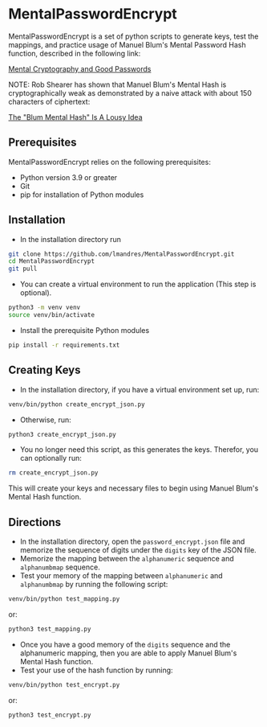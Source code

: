 # MentalPasswordEncrypt
MentalPasswordEncrypt is a set of python scripts to generate keys, test the mappings, and practice usage of Manuel Blum's Mental Password Hash function, described in the following link:

[Mental Cryptography and Good Passwords](https://scilogs.spektrum.de/hlf/mental-cryptography-and-good-passwords/)

NOTE: Rob Shearer has shown that Manuel Blum's Mental Hash is cryptographically weak as demonstrated by a naive attack with about 150 characters of ciphertext:

[The "Blum Mental Hash" Is A Lousy Idea](https://v.cx/2022/05/blum-mental-hash)

## Prerequisites
MentalPasswordEncrypt relies on the following prerequisites:

* Python version 3.9 or greater
* Git
* pip for installation of Python modules

## Installation

* In the installation directory run

```bash
git clone https://github.com/lmandres/MentalPasswordEncrypt.git
cd MentalPasswordEncrypt
git pull
```

* You can create a virtual environment to run the application (This step is optional).

```bash
python3 -m venv venv
source venv/bin/activate
```

* Install the prerequisite Python modules

```bash
pip install -r requirements.txt
```

## Creating Keys

* In the installation directory, if you have a virtual environment set up, run:

```bash
venv/bin/python create_encrypt_json.py
```

* Otherwise, run:

```bash
python3 create_encrypt_json.py
```

* You no longer need this script, as this generates the keys.  Therefor, you can optionally run:

```bash
rm create_encrypt_json.py
```

This will create your keys and necessary files to begin using Manuel Blum's Mental Hash function.

## Directions

* In the installation directory, open the `password_encrypt.json` file and memorize the sequence of digits under the `digits` key of the JSON file.
* Memorize the mapping between the `alphanumeric` sequence and `alphanumbmap` sequence.
* Test your memory of the mapping between `alphanumeric` and `alphanumbmap` by running the following script:

```bash
venv/bin/python test_mapping.py
```
or:
```bash
python3 test_mapping.py
```

* Once you have a good memory of the `digits` sequence and the alphanumeric mapping, then you are able to apply Manuel Blum's Mental Hash function.
* Test your use of the hash function by running:
  
```bash
venv/bin/python test_encrypt.py
```
or:
```bash
python3 test_encrypt.py
```
